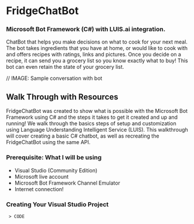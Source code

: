 # FridgeChatBot

### Microsoft Bot Framework (C#) with LUIS.ai integration.

ChatBot that helps you make decisions on what to cook for your next meal. The bot takes ingredients that you have at home, or would like to cook with and offers recipes with ratings, links and pictures. Once you decide on a recipe, it can send you a grocery list so you know exactly what to buy! This bot can even retain the state of your grocery list.

// IMAGE: Sample conversation with bot

## Walk Through with Resources
FridgeChatBot was created to show what is possible with the Microsoft Bot Framework using C# and the steps it takes to get it created and up and running! We walk through the basics steps of setup and customization using Language Understanding Intelligent Service (LUIS). This walkthrough will cover creating a basic C# chatbot, as well as recreating the FridgeChatBot using the same API.

### Prerequisite: What I will be using
* Visual Studio (Community Edition)
* Microsoft live account
* Microsoft Bot Framework Channel Emulator
* Internet connection!

### Creating Your Visual Studio Project



 ````
  > CODE
 ````
